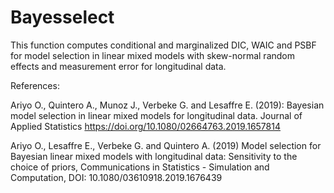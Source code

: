 # Bayesselect
This function computes conditional and marginalized DIC, WAIC and PSBF for model selection in linear mixed models with skew-normal random effects and measurement error for longitudinal data.

References:

Ariyo O.,  Quintero A., Munoz J., Verbeke G. and Lesaffre E. (2019): Bayesian model selection in linear mixed models for longitudinal data.  Journal of Applied Statistics https://doi.org/10.1080/02664763.2019.1657814

Ariyo O.,  Lesaffre E., Verbeke G. and Quintero A. (2019) Model selection for Bayesian linear mixed models with longitudinal data: Sensitivity to the choice of priors, Communications in Statistics - Simulation and Computation, DOI: 10.1080/03610918.2019.1676439

